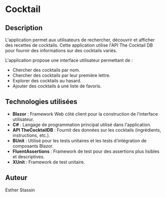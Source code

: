 # Cocktail

## Description

L'application permet aux utilisateurs de rechercher, découvrir et afficher des recettes de cocktails. Cette application utilise l'API 
The Cocktail DB pour fournir des informations sur des cocktails variés.

L'application propose une interface utilisateur permettant de :
- Chercher des cocktails par nom.
- Chercher des cocktails par leur première lettre.
- Explorer des cocktails au hasard.
- Ajouter des cocktails à une liste de favoris.

## Technologies utilisées

- **Blazor** : Framework Web côté client pour la construction de l'interface utilisateur.
- **C#** : Langage de programmation principal utilisé dans l'application.
- **API TheCocktailDB** : Fournit des données sur les cocktails (ingrédients, instructions, etc.).
- **BUnit** : Utilisé pour les tests unitaires et les tests d'intégration de composants Blazor.
- **FluentAssertions** : Framework de test pour des assertions plus lisibles et descriptives.
- **XUnit** : Framework de test unitaire.

## Auteur
Esther Stassin
